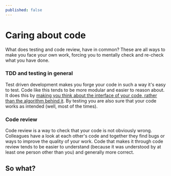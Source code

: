 ```yaml
---
published: false
---
```

# Caring about code

What does testing and code review, have in common? These are all ways to make you face your own work, forcing you to mentally check and re-check what you have done.

### TDD and testing in general
Test driven development makes you forge your code in such a way it's easy to test. Code like this tends to be more modular and easier to reason about. It does this by [making you think about the interface of your code, rather than the algorithm behind it](https://www.youtube.com/watch?v=fr1E9aVnBxw). By testing you are also sure that your code works as intended (well, most of the times).

### Code review
Code review is a way to check that your code is not obviously wrong. Colleagues have a look at each other's code and together they find bugs or ways to improve the quality of your work. Code that makes it through code review tends to be easier to understand (because it was understood by at least one person other than you) and generally more correct.

## So what?
